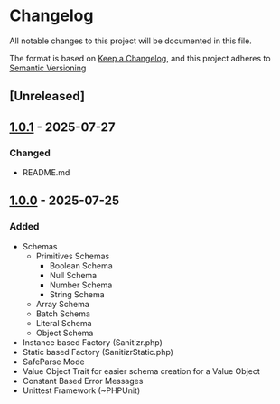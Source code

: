 # Changelog

All notable changes to this project will be documented in this file.

The format is based on [Keep a Changelog](https://keepachangelog.com/en/1.0.0/),
and this project adheres to [Semantic Versioning](https://semver.org/spec/v2.0.0.html)

## [Unreleased]

## [1.0.1] - 2025-07-27
### Changed
- README.md

[1.0.1]: https://github.com/Nebalus/Sanitizr/releases/tag/v1.0.0...v1.0.1


## [1.0.0] - 2025-07-25
### Added 
- Schemas
  - Primitives Schemas
    - Boolean Schema
    - Null Schema
    - Number Schema
    - String Schema
  - Array Schema
  - Batch Schema
  - Literal Schema
  - Object Schema
- Instance based Factory (Sanitizr.php)
- Static based Factory (SanitizrStatic.php)
- SafeParse Mode
- Value Object Trait for easier schema creation for a Value Object
- Constant Based Error Messages
- Unittest Framework (~PHPUnit)

[1.0.0]: https://github.com/Nebalus/Sanitizr/releases/tag/v1.0.0
